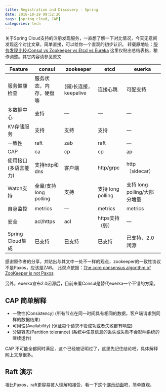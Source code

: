 ```yaml
---
title: Registration and Discovery - Spring
date: 2018-10-29 09:52:26
tags: [spring cloud, CAP]
categories: tech
---
```


关于Spring Cloud支持的注册发现服务，一直想了解一下对比情况，今天无意间发现这个对比文章，简单直接，可以给你一个直观的初步认识。
转载原地址：[服务发现比较:Consul vs Zookeeper vs Etcd vs Eureka](https://luyiisme.github.io/2017/04/22/spring-cloud-service-discovery-products/)
这里仅贴出总结表格，稍作调整。其它内容请参见原文

| Feature              | consul                 | zookeeper             | etcd              | euerka                       |
|----------------------|------------------------|-----------------------|-------------------|------------------------------|
| 服务健康检查         | 服务状态，内存，硬盘等 | (弱)长连接，keepalive | 连接心跳          | 可配支持                     |
| 多数据中心           | 支持                   | —                     | —                 | —                            |
| KV存储服务           | 支持                   | 支持                  | 支持              | —                            |
| 一致性               | raft                   | zab                   | raft              | —                            |
| CAP                  | ca                     | cp                    | cp                | ap                           |
| 使用接口(多语言能力) | 支持http和dns          | 客户端                | http/grpc         | http（sidecar）              |
| Watch支持            | 全量/支持long polling  | 支持                  | 支持 long polling | 支持 long polling/大部分增量 |
| 自身监控             | metrics                | —                     | metrics           | metrics                      |
| 安全                 | acl/https              | acl                   | https支持（弱）   | —                            |
| Spring Cloud集成     | 已支持                 | 已支持                | 已支持            | 已支持，2.0闭源              |

<!-- more -->

感谢原作者的分享，并贴出与其文中一处不一样的观点，zookeeper的一致性协议不是Paxos，应该是ZAB。
此观点依据：[The core consensus algorithm of ZooKeeper is not Paxos](https://www.elastic.co/blog/found-zookeeper-king-of-coordination#consistency-algorithm)

另外，euerka宣布2.0闭源后，目前来看Consul是替代euerka一个不错的方案。

## CAP 简单解释
- 一致性(Consistency) (所有节点在同一时间具有相同的数据，客户端请求到同样的数据结果)
- 可用性(Availability) (保证每个请求不管成功或者失败都有响应)
- 分隔容忍(Partition tolerance) (系统中任意信息的丢失或失败不会影响系统的继续运作)

CAP 不可能全都同时满足，这个已经被证明过了，这里先记住结论吧，具体解释网上文章很多。

## Raft 演示
相比Paxos，raft更容易被人理解和接受，看一下这个[演示动画](http://thesecretlivesofdata.com/raft/)吧，简单直观。